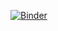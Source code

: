 [![Binder](https://mybinder.org/badge_logo.svg)](https://mybinder.org/v2/gh/hablapps/delta-table-first-steps/master)
